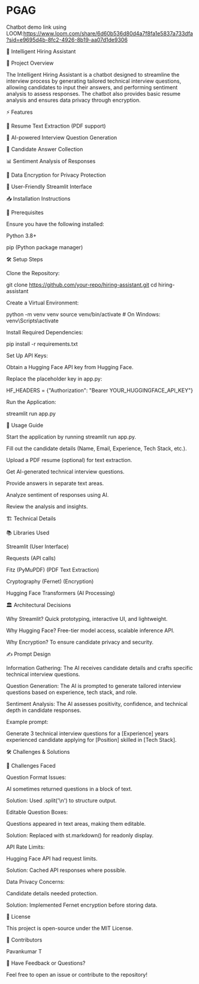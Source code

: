 # PGAG
Chatbot demo link using LOOM:https://www.loom.com/share/6d60b536d80d4a7f8fa1e5837a733dfa?sid=e9695d4b-8fc2-4926-8b19-aa07d1de9306

📌 Intelligent Hiring Assistant

📝 Project Overview

The Intelligent Hiring Assistant is a chatbot designed to streamline the interview process by generating tailored technical interview questions, allowing candidates to input their answers, and performing sentiment analysis to assess responses. The chatbot also provides basic resume analysis and ensures data privacy through encryption.

⚡ Features

📄 Resume Text Extraction (PDF support)

🤖 AI-powered Interview Question Generation

📝 Candidate Answer Collection

📊 Sentiment Analysis of Responses

🔐 Data Encryption for Privacy Protection

🚀 User-Friendly Streamlit Interface

📥 Installation Instructions

🔧 Prerequisites

Ensure you have the following installed:

Python 3.8+

pip (Python package manager)

🛠️ Setup Steps

Clone the Repository:

git clone https://github.com/your-repo/hiring-assistant.git
cd hiring-assistant

Create a Virtual Environment:

python -m venv venv
source venv/bin/activate  # On Windows: venv\Scripts\activate

Install Required Dependencies:

pip install -r requirements.txt

Set Up API Keys:

Obtain a Hugging Face API key from Hugging Face.

Replace the placeholder key in app.py:

HF_HEADERS = {"Authorization": "Bearer YOUR_HUGGINGFACE_API_KEY"}

Run the Application:

streamlit run app.py

🎯 Usage Guide

Start the application by running streamlit run app.py.

Fill out the candidate details (Name, Email, Experience, Tech Stack, etc.).

Upload a PDF resume (optional) for text extraction.

Get AI-generated technical interview questions.

Provide answers in separate text areas.

Analyze sentiment of responses using AI.

Review the analysis and insights.

🏗️ Technical Details

📚 Libraries Used

Streamlit (User Interface)

Requests (API calls)

Fitz (PyMuPDF) (PDF Text Extraction)

Cryptography (Fernet) (Encryption)

Hugging Face Transformers (AI Processing)

🏛️ Architectural Decisions

Why Streamlit? Quick prototyping, interactive UI, and lightweight.

Why Hugging Face? Free-tier model access, scalable inference API.

Why Encryption? To ensure candidate privacy and security.

✍️ Prompt Design

Information Gathering: The AI receives candidate details and crafts specific technical interview questions.

Question Generation: The AI is prompted to generate tailored interview questions based on experience, tech stack, and role.

Sentiment Analysis: The AI assesses positivity, confidence, and technical depth in candidate responses.

Example prompt:

Generate 3 technical interview questions for a [Experience] years experienced candidate applying for [Position] skilled in [Tech Stack].

🛠️ Challenges & Solutions

🚧 Challenges Faced

Question Format Issues:

AI sometimes returned questions in a block of text.

Solution: Used .split('\n') to structure output.

Editable Question Boxes:

Questions appeared in text areas, making them editable.

Solution: Replaced with st.markdown() for readonly display.

API Rate Limits:

Hugging Face API had request limits.

Solution: Cached API responses where possible.

Data Privacy Concerns:

Candidate details needed protection.

Solution: Implemented Fernet encryption before storing data.

📜 License

This project is open-source under the MIT License.

👥 Contributors

Pavankumar T

💬 Have Feedback or Questions?

Feel free to open an issue or contribute to the repository!

